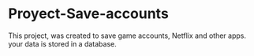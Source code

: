 # Proyect-Save-accounts
This project, was created to save game accounts, Netflix and other apps. your data is stored in a database.
